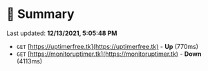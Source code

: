 # 📖 Summary
Last updated: **12/13/2021, 5:05:48 PM**

- `GET` [https://uptimerfree.tk](https://uptimerfree.tk) - **Up** (770ms)
- `GET` [https://monitoruptimer.tk](https://monitoruptimer.tk) - **Down** (4113ms)
